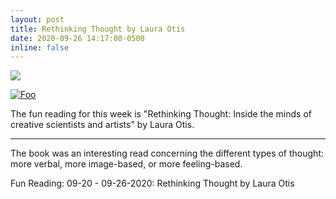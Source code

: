 ```yaml
---
layout: post
title: Rethinking Thought by Laura Otis
date: 2020-09-26 14:17:00-0500
inline: false
---
```

[<img src="https://images-na.ssl-images-amazon.com/images/I/51KCiT8k1GL._SX327_BO1,204,203,200_.jpg">](http://google.com.au/)

[![Foo](https://images-na.ssl-images-amazon.com/images/I/51KCiT8k1GL._SX327_BO1,204,203,200_.jpg)](http://google.com.au/)


The fun reading for this week is "Rethinking Thought: Inside the minds of creative scientists and artists" by Laura Otis.
***


The book was an interesting read concerning the different types of thought: more verbal, more image-based, or more feeling-based.

Fun Reading: 09-20 - 09-26-2020: Rethinking Thought by Laura Otis
